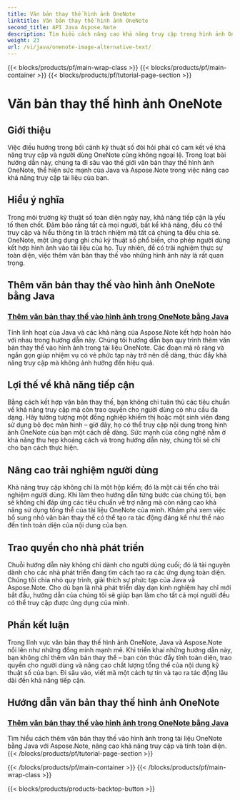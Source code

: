 ```yaml
---
title: Văn bản thay thế hình ảnh OneNote
linktitle: Văn bản thay thế hình ảnh OneNote
second_title: API Java Aspose.Note
description: Tìm hiểu cách nâng cao khả năng truy cập trong hình ảnh OneNote bằng Java với Aspose.Note. Dễ dàng thêm văn bản thay thế để tăng tính toàn diện và cải thiện trải nghiệm người dùng.
weight: 23
url: /vi/java/onenote-image-alternative-text/
---
```


{{< blocks/products/pf/main-wrap-class >}}
{{< blocks/products/pf/main-container >}}
{{< blocks/products/pf/tutorial-page-section >}}

# Văn bản thay thế hình ảnh OneNote

## Giới thiệu

Việc điều hướng trong bối cảnh kỹ thuật số đòi hỏi phải có cam kết về khả năng truy cập và người dùng OneNote cũng không ngoại lệ. Trong loạt bài hướng dẫn này, chúng ta đi sâu vào thế giới văn bản thay thế hình ảnh OneNote, thể hiện sức mạnh của Java và Aspose.Note trong việc nâng cao khả năng truy cập tài liệu của bạn.

## Hiểu ý nghĩa
Trong môi trường kỹ thuật số toàn diện ngày nay, khả năng tiếp cận là yếu tố then chốt. Đảm bảo rằng tất cả mọi người, bất kể khả năng, đều có thể truy cập và hiểu thông tin là trách nhiệm mà tất cả chúng ta đều chia sẻ. OneNote, một ứng dụng ghi chú kỹ thuật số phổ biến, cho phép người dùng kết hợp hình ảnh vào tài liệu của họ. Tuy nhiên, để có trải nghiệm thực sự toàn diện, việc thêm văn bản thay thế vào những hình ảnh này là rất quan trọng.

## Thêm văn bản thay thế vào hình ảnh OneNote bằng Java
### [Thêm văn bản thay thế vào hình ảnh trong OneNote bằng Java](./add-alternative-text-to-image/)
Tính linh hoạt của Java và các khả năng của Aspose.Note kết hợp hoàn hảo với nhau trong hướng dẫn này. Chúng tôi hướng dẫn bạn quy trình thêm văn bản thay thế vào hình ảnh trong tài liệu OneNote. Các đoạn mã rõ ràng và ngắn gọn giúp nhiệm vụ có vẻ phức tạp này trở nên dễ dàng, thúc đẩy khả năng truy cập mà không ảnh hưởng đến hiệu quả.

## Lợi thế về khả năng tiếp cận
Bằng cách kết hợp văn bản thay thế, bạn không chỉ tuân thủ các tiêu chuẩn về khả năng truy cập mà còn trao quyền cho người dùng có nhu cầu đa dạng. Hãy tưởng tượng một đồng nghiệp khiếm thị hoặc một sinh viên đang sử dụng bộ đọc màn hình – giờ đây, họ có thể truy cập nội dung trong hình ảnh OneNote của bạn một cách dễ dàng. Sức mạnh của công nghệ nằm ở khả năng thu hẹp khoảng cách và trong hướng dẫn này, chúng tôi sẽ chỉ cho bạn cách thực hiện.

## Nâng cao trải nghiệm người dùng
Khả năng truy cập không chỉ là một hộp kiểm; đó là một cải tiến cho trải nghiệm người dùng. Khi làm theo hướng dẫn từng bước của chúng tôi, bạn sẽ không chỉ đáp ứng các tiêu chuẩn về trợ năng mà còn nâng cao khả năng sử dụng tổng thể của tài liệu OneNote của mình. Khám phá xem việc bổ sung nhỏ văn bản thay thế có thể tạo ra tác động đáng kể như thế nào đến tính toàn diện của nội dung của bạn.

## Trao quyền cho nhà phát triển
Chuỗi hướng dẫn này không chỉ dành cho người dùng cuối; đó là tài nguyên dành cho các nhà phát triển đang tìm cách tạo ra các ứng dụng toàn diện. Chúng tôi chia nhỏ quy trình, giải thích sự phức tạp của Java và Aspose.Note. Cho dù bạn là nhà phát triển dày dạn kinh nghiệm hay chỉ mới bắt đầu, hướng dẫn của chúng tôi sẽ giúp bạn làm cho tất cả mọi người đều có thể truy cập được ứng dụng của mình.

## Phần kết luận
Trong lĩnh vực văn bản thay thế hình ảnh OneNote, Java và Aspose.Note nổi lên như những đồng minh mạnh mẽ. Khi triển khai những hướng dẫn này, bạn không chỉ thêm văn bản thay thế – bạn còn thúc đẩy tính toàn diện, trao quyền cho người dùng và nâng cao chất lượng tổng thể của nội dung kỹ thuật số của bạn. Đi sâu vào, viết mã một cách tự tin và tạo ra tác động lâu dài đến khả năng tiếp cận.
## Hướng dẫn văn bản thay thế hình ảnh OneNote
### [Thêm văn bản thay thế vào hình ảnh trong OneNote bằng Java](./add-alternative-text-to-image/)
Tìm hiểu cách thêm văn bản thay thế vào hình ảnh trong tài liệu OneNote bằng Java với Aspose.Note, nâng cao khả năng truy cập và tính toàn diện.
{{< /blocks/products/pf/tutorial-page-section >}}

{{< /blocks/products/pf/main-container >}}
{{< /blocks/products/pf/main-wrap-class >}}

{{< blocks/products/products-backtop-button >}}

